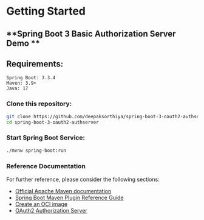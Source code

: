 # Getting Started
##  **Spring Boot 3 Basic Authorization Server Demo **
## Requirements:
```
Spring Boot: 3.3.4
Maven: 3.9+
Java: 17
```

### Clone this repository:

```bash
git clone https://github.com/deepaksorthiya/spring-boot-3-oauth2-authserver.git
cd spring-boot-3-oauth2-authserver
```

### Start Spring Boot Service:
```bash
./mvnw spring-boot:run
```

### Reference Documentation
For further reference, please consider the following sections:

* [Official Apache Maven documentation](https://maven.apache.org/guides/index.html)
* [Spring Boot Maven Plugin Reference Guide](https://docs.spring.io/spring-boot/docs/3.3.0/maven-plugin/reference/html/)
* [Create an OCI image](https://docs.spring.io/spring-boot/docs/3.3.0/maven-plugin/reference/html/#build-image)
* [OAuth2 Authorization Server](https://docs.spring.io/spring-boot/docs/3.3.0/reference/htmlsingle/index.html#web.security.oauth2.authorization-server)

